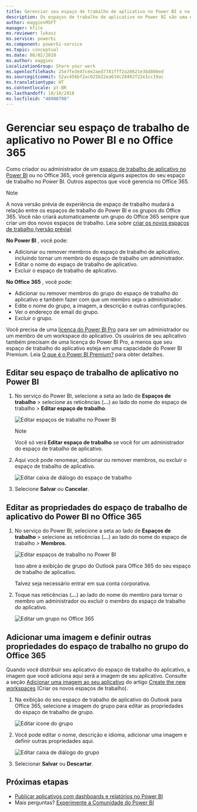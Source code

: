 ```yaml
---
title: Gerenciar seu espaço de trabalho de aplicativo no Power BI e no Office 365
description: Os espaços de trabalho de aplicativo no Power BI são uma experiência de colaboração criada com base em grupos do Office 365. Gerencie seus espaços de trabalho de aplicativo no Power BI e também no Office 365.
author: maggiesMSFT
manager: kfile
ms.reviewer: lukasz
ms.service: powerbi
ms.component: powerbi-service
ms.topic: conceptual
ms.date: 08/02/2018
ms.author: maggies
LocalizationGroup: Share your work
ms.openlocfilehash: 25e7fe3e47cee2aed7781fff2a20621e3bd860ed
ms.sourcegitcommit: 52ac456bf2ac025b22ea634c28482f22e1cc19ac
ms.translationtype: HT
ms.contentlocale: pt-BR
ms.lasthandoff: 10/10/2018
ms.locfileid: "48908798"
---
```

# <a name="manage-your-app-workspace-in-power-bi-and-office-365"></a>Gerenciar seu espaço de trabalho de aplicativo no Power BI e no Office 365
Como criador ou administrador de um [espaço de trabalho de aplicativo no Power BI](service-create-distribute-apps.md) ou no Office 365, você gerencia alguns aspectos do seu espaço de trabalho no Power BI. Outros aspectos que você gerencia no Office 365. 

> [!NOTE]
> A nova versão prévia de experiência de espaço de trabalho mudará a relação entre os espaços de trabalho do Power BI e os grupos do Office 365. Você não criará automaticamente um grupo do Office 365 sempre que criar um dos novos espaços de trabalho. Leia sobre [criar os novos espaços de trabalho (versão prévia)](service-create-the-new-workspaces.md)

**No Power BI** , você pode:

* Adicionar ou remover membros do espaço de trabalho de aplicativo, incluindo tornar um membro do espaço de trabalho um administrador.
* Editar o nome do espaço de trabalho de aplicativo.
* Excluir o espaço de trabalho de aplicativo.

**No Office 365** , você pode:

* Adicionar ou remover membros do grupo do espaço de trabalho do aplicativo e também fazer com que um membro seja o administrador.
* Edite o nome do grupo, a imagem, a descrição e outras configurações.
* Ver o endereço de email do grupo.
* Excluir o grupo.

Você precisa de uma [licença do Power BI Pro](service-features-license-type.md) para ser um administrador ou um membro de um workspace do aplicativo. Os usuários de seu aplicativo também precisam de uma licença do Power BI Pro, a menos que seu espaço de trabalho do aplicativo esteja em uma capacidade do Power BI Premium. Leia [O que é o Power BI Premium?](service-premium.md) para obter detalhes.

## <a name="edit-your-app-workspace-in-power-bi"></a>Editar seu espaço de trabalho de aplicativo no Power BI
1. No serviço do Power BI, selecione a seta ao lado de **Espaços de trabalho** > selecione as reticências (**...**) ao lado do nome do espaço de trabalho > **Editar espaço de trabalho**. 
   
   ![Editar espaços de trabalho no Power BI](media/service-manage-app-workspace-in-power-bi-and-office-365/power-bi-app-ellipsis.png)
   
   > [!NOTE]
   > Você só verá **Editar espaço de trabalho** se você for um administrador do espaço de trabalho de aplicativo.
   > 
   > 
2. Aqui você pode renomear, adicionar ou remover membros, ou excluir o espaço de trabalho de aplicativo. 
   
   ![Editar caixa de diálogo do espaço de trabalho](media/service-manage-app-workspace-in-power-bi-and-office-365/power-bi-app-edit-workspace.png)
3. Selecione **Salvar** ou **Cancelar**.

## <a name="edit-power-bi-app-workspace-properties-in-office-365"></a>Editar as propriedades do espaço de trabalho de aplicativo do Power BI no Office 365
1. No serviço do Power BI, selecione a seta ao lado de **Espaços de trabalho** > selecione as reticências (**...**) ao lado do nome do espaço de trabalho > **Membros**. 
   
   ![Editar espaços de trabalho no Power BI](media/service-manage-app-workspace-in-power-bi-and-office-365/power-bi-app-ellipsis.png)
   
   Isso abre a exibição de grupo do Outlook para Office 365 do seu espaço de trabalho de aplicativo.
   
   Talvez seja necessário entrar em sua conta corporativa.
2. Toque nas reticências (**...**) ao lado do nome do membro para tornar o membro um administrador ou excluir o membro do espaço de trabalho do aplicativo. 
   
   ![Editar um grupo no Office 365](media/service-manage-app-workspace-in-power-bi-and-office-365/pbi_managegroupo365.png)

## <a name="add-an-image-and-set-other-workspace-properties-in-the-office-365-group"></a>Adicionar uma imagem e definir outras propriedades do espaço de trabalho no grupo do Office 365
Quando você distribuir seu aplicativo do espaço de trabalho do aplicativo, a imagem que você adiciona aqui será a imagem de seu aplicativo. Consulte a seção [Adicionar uma imagem ao seu aplicativo](service-create-workspaces.md#add-an-image-to-your-office-365-app-workspace-optional) do artigo [Create the new workspaces](service-create-workspaces.md) (Criar os novos espaços de trabalho).

1. Na exibição do seu espaço de trabalho de aplicativo do Outlook para Office 365, selecione a imagem do grupo para editar as propriedades do espaço de trabalho de grupo.
   
   ![Editar ícone do grupo](media/service-manage-app-workspace-in-power-bi-and-office-365/pbi_editgroupo365.png)
2. Você pode editar o nome, descrição e idioma, adicionar uma imagem e definir outras propriedades aqui.
   
   ![Editar caixa de diálogo do grupo](media/service-manage-app-workspace-in-power-bi-and-office-365/pbi_editgrpo365dialog.png)
3. Selecionar **Salvar** ou **Descartar**.

## <a name="next-steps"></a>Próximas etapas
* [Publicar aplicativos com dashboards e relatórios no Power BI](service-create-distribute-apps.md)
* Mais perguntas? [Experimente a Comunidade do Power BI](http://community.powerbi.com/)

